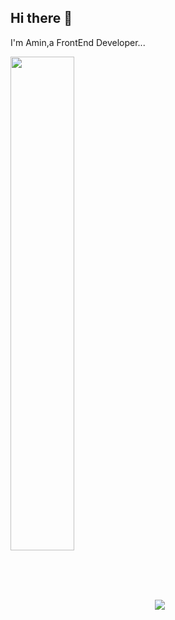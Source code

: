 ## Hi there 👋

I'm Amin,a FrontEnd Developer...

<a padding='10px' href="https://github.com/amin-da">
<img align="center" width='45%' src="https://github-readme-stats.vercel.app/api?username=amin-da&show_icons=true&count_private=true&include_all_commits=true&theme=nightowl"/></a>

<a href="https://github.com/amin-da">
 <img align="center" margin='7px' src="https://github-readme-stats.vercel.app/api/top-langs/?username=anuraghazra&layout=compact&theme=nightowl" />
